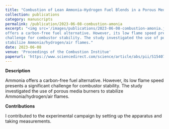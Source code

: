 ```yaml
---
title: "Combustion of Lean Ammonia-Hydrogen Fuel Blends in a Porous Media Burner"
collection: publications
category: manuscripts
permalink: /publication/2023-06-08-combustion-amonia
excerpt: "<img src='/images/publications/2023-06-08-combustion-amonia.jpg' width='400'><br/>Ammonia
offers a carbon-free fuel alternative. However, its low flame speed presents a significant
challenge for combustor stability. The study investigated the use of porous media burners to
stabilize Ammonia/hydrogen/air flames."
date: 2023-06-08
venue: 'Proceedings of the Combustion Institue'
paperurl: 'https://www.sciencedirect.com/science/article/abs/pii/S1540748922000827'
---
```


**Description**

Ammonia offers a carbon-free fuel alternative. However, its low flame speed presents a significant
challenge for combustor stability. The study investigated the use of porous media burners to
stabilize Ammonia/hydrogen/air flames.

**Contributions**

I contributed to the experimental campaign by setting up the apparatus and taking measurements.
